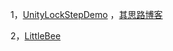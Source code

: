 1，[UnityLockStepDemo](https://github.com/GaoKaiHaHa/UnityLockStepDemo)  ，[其思路博客](https://www.kisence.com/2017/11/12/guan-yu-zheng-tong-bu-de-xie-xin-de/)

2，[LittleBee](https://github.com/dudu502/LittleBee)